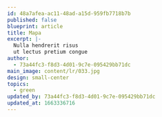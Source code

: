 ```yaml
---
id: 48a7afea-ac11-48ad-a15d-959fb7718b7b
published: false
blueprint: article
title: Mapa
excerpt: |-
  Nulla hendrerit risus
  ut lectus pretium congue
author:
  - 73a44fc3-f8d3-4d01-9c7e-095429bb71dc
main_image: content/lr/033.jpg
design: small-center
topics:
  - green
updated_by: 73a44fc3-f8d3-4d01-9c7e-095429bb71dc
updated_at: 1663336716
---
```

